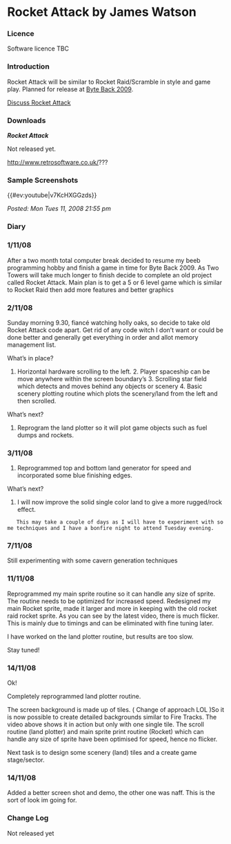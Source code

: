 # Rocket Attack by James Watson

### Licence

Software licence TBC

### Introduction

Rocket Attack will be similar to Rocket Raid/Scramble in style and game play. Planned for release at [Byte Back 2009](http://www.byte-back.info/).

[Discuss Rocket Attack](http://www.retrosoftware.co.uk/forum/viewforum.php?f=40)

### Downloads

**_Rocket Attack_**

Not released yet.

http://www.retrosoftware.co.uk/???

### Sample Screenshots

{{\#ev:youtube|v7KcHXGGzds}}

_Posted: Mon Tues 11, 2008 21:55 pm_

### Diary

### 1/11/08

After a two month total computer break decided to resume my beeb programming hobby and finish a game in time for Byte Back 2009. As Two Towers will take much longer to finish decide to complete an old project called Rocket Attack. Main plan is to get a 5 or 6 level game which is similar to Rocket Raid then add more features and better graphics

### 2/11/08

Sunday morning 9.30, fiancé watching holly oaks, so decide to take old Rocket Attack code apart. Get rid of any code witch I don’t want or could be done better and generally get everything in order and allot memory management list.

What’s in place?

1. Horizontal hardware scrolling to the left. 2. Player spaceship can be move anywhere within the screen boundary’s 3. Scrolling star field which detects and moves behind any objects or scenery 4. Basic scenery plotting routine which plots the scenery/land from the left and then scrolled.

What’s next?

1. Reprogram the land plotter so it will plot game objects such as fuel dumps and rockets.

### 3/11/08

1. Reprogrammed top and bottom land generator for speed and incorporated some blue finishing edges.

What’s next?

1. I will now improve the solid single color land to give a more rugged/rock effect.

`   This may take a couple of days as I will have to experiment with some techniques and I have a bonfire night to attend Tuesday evening.`

### 7/11/08

Still experimenting with some cavern generation techniques

### 11/11/08

Reprogrammed my main sprite routine so it can handle any size of sprite. The routine needs to be optimized for increased speed. Redesigned my main Rocket sprite, made it larger and more in keeping with the old rocket raid rocket sprite. As you can see by the latest video, there is much flicker. This is mainly due to timings and can be eliminated with fine tuning later.

I have worked on the land plotter routine, but results are too slow.

Stay tuned!

### 14/11/08

Ok!

Completely reprogrammed land plotter routine.

The screen background is made up of tiles. ( Change of approach LOL )So it is now possible to create detailed backgrounds similar to Fire Tracks. The video above shows it in action but only with one single tile. The scroll routine (land plotter) and main sprite print routine (Rocket) which can handle any size of sprite have been optimised for speed, hence no flicker.

Next task is to design some scenery (land) tiles and a create game stage/sector.

### 14/11/08

Added a better screen shot and demo, the other one was naff. This is the sort of look im going for.

### Change Log

Not released yet
